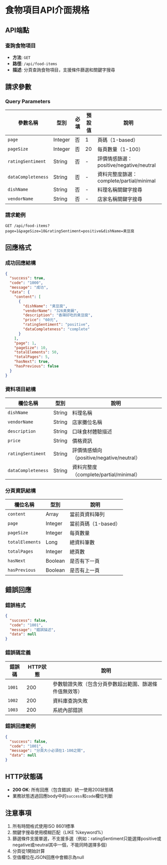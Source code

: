 # 食物項目API介面規格

## API端點

### 查詢食物項目
- **方法**: `GET`
- **路徑**: `/api/food-items`
- **描述**: 分頁查詢食物項目，支援條件篩選和關鍵字搜尋

## 請求參數

### Query Parameters
| 參數名稱 | 型別 | 必填 | 預設值 | 說明 |
|---------|------|-----|--------|------|
| `page` | Integer | 否 | 1 | 頁碼（1-based） |
| `pageSize` | Integer | 否 | 20 | 每頁數量（1-100） |
| `ratingSentiment` | String | 否 | - | 評價情感篩選：positive/negative/neutral |
| `dataCompleteness` | String | 否 | - | 資料完整度篩選：complete/partial/minimal |
| `dishName` | String | 否 | - | 料理名稱關鍵字搜尋 |
| `vendorName` | String | 否 | - | 店家名稱關鍵字搜尋 |

### 請求範例
```
GET /api/food-items?page=1&pageSize=10&ratingSentiment=positive&dishName=臭豆腐
```

## 回應格式

### 成功回應結構
```json
{
  "success": true,
  "code": "1000",
  "message": "成功",
  "data": {
    "content": [
      {
        "dishName": "臭豆腐",
        "vendorName": "326臭臭鍋",
        "description": "香辣好吃的臭豆腐",
        "price": "60元",
        "ratingSentiment": "positive",
        "dataCompleteness": "complete"
      }
    ],
    "page": 1,
    "pageSize": 10,
    "totalElements": 50,
    "totalPages": 5,
    "hasNext": true,
    "hasPrevious": false
  }
}
```

### 資料項目結構
| 欄位名稱 | 型別 | 說明 |
|---------|------|------|
| `dishName` | String | 料理名稱 |
| `vendorName` | String | 店家攤位名稱 |
| `description` | String | 口味食材體驗描述 |
| `price` | String | 價格資訊 |
| `ratingSentiment` | String | 評價情感傾向（positive/negative/neutral） |
| `dataCompleteness` | String | 資料完整度（complete/partial/minimal） |

### 分頁資訊結構
| 欄位名稱 | 型別 | 說明 |
|---------|------|------|
| `content` | Array | 當前頁資料陣列 |
| `page` | Integer | 當前頁碼（1-based） |
| `pageSize` | Integer | 每頁數量 |
| `totalElements` | Long | 總資料筆數 |
| `totalPages` | Integer | 總頁數 |
| `hasNext` | Boolean | 是否有下一頁 |
| `hasPrevious` | Boolean | 是否有上一頁 |

## 錯誤回應

### 錯誤格式
```json
{
  "success": false,
  "code": "1001",
  "message": "錯誤描述",
  "data": null
}
```

### 錯誤碼定義
| 錯誤碼 | HTTP狀態 | 說明 |
|-------|----------|------|
| `1001` | 200 | 參數驗證失敗（包含分頁參數超出範圍、篩選條件值無效等） |
| `1002` | 200 | 資料庫查詢失敗 |
| `1003` | 200 | 系統內部錯誤 |

### 錯誤回應範例
```json
{
  "success": false,
  "code": "1001",
  "message": "分頁大小必須在1-100之間",
  "data": null
}
```

## HTTP狀態碼
- **200 OK**: 所有回應（包含錯誤）統一使用200狀態碼
- 業務狀態透過回應body中的`success`和`code`欄位判斷

## 注意事項
1. 所有時間格式使用ISO 8601標準
2. 關鍵字搜尋使用模糊匹配（LIKE %keyword%）
3. 篩選條件支援單選，不支援多選（例如：ratingSentiment只能選擇positive或negative或neutral其中一個，不能同時選擇多個）
4. 分頁從1開始計算
5. 空值欄位在JSON回應中會顯示為null